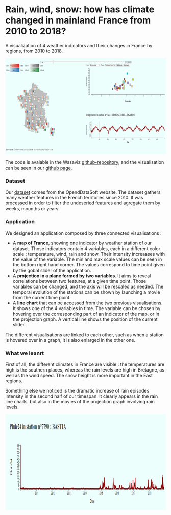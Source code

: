 # Rain, wind, snow: how has climate changed in mainland France from 2010 to 2018?

A visualization of 4 weather indicators and their changes in France by regions, from 2010 to 2018.

<p align="center" ><img src="Images\all.PNG" width="900" height="300"/> </p>

The code is avalable in the Wasaviz   [github-repository](https://github.com/wasaviz/wasaviz.github.io.git), and the visualisation can be seen in our [github page](https://wasaviz.github.io/).
   
### Dataset

Our [dataset](https://public.opendatasoft.com/explore/dataset/donnees-synop-essentielles-omm/information/?sort=date) comes from the OpendDataSoft website. The dataset gathers many weather features in the French territories since 2010. It was processed in order to filter the undeseried features and agregate them by weeks, mounths or years.

### Application

We designed an application composed by three connected visualisations :

  - A **map of France**, showing one indicator by weather station of our dataset. Those indicators contain 4 variables, each in a different color scale : temperature, wind, rain and snow. Their intensity increaases with the value of the variable. The min and max scale values can be seen in the bottom right hand corner. The values correspond to time point given by the gobal slider of the application.
  - A **projection in a plane formed by two variables**. It aims to reveal correlations between two features, at a given time point. Those variables can be changed, and the axis will be rescaled as needed. The temporal evolution of the stations can be shown by launching a movie from the current time point. 
  - A **line chart** that can be accessed from the two previous visualisations. It shows one of the 4 variables in time. The variable can be chosen by hovering over the corresponding part of an indicator of the map, or in the projection graph. A vertical line shows the position of the current slider.

The different visualisations are linked to each other, such as when a station is hovered over in a graph, it is also enlarged in the other one. 

### What we leanrt

First of all, the different climates in France are visible : the temperatures are high is the southern places, whereas the rain levels are high in Bretagne, as well as the wind speed. The snow height is more important in the East regions.

Something else we noticed is the dramatic increase of rain episodes intensity in the second half of our timespan. It clearly appears in the rain line charts, but also in the movies of the projection graph involving rain levels.
<p align="center" ><img src="Images\rain.PNG" width="900" height="300"/> </p>
